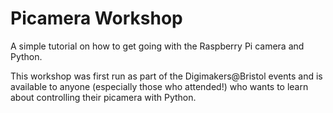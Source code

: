 Picamera Workshop
=================

A simple tutorial on how to get going with the Raspberry Pi camera and Python.

This workshop was first run as part of the Digimakers@Bristol events and is available to anyone 
(especially those who attended!) who wants to learn about controlling their picamera with Python.
